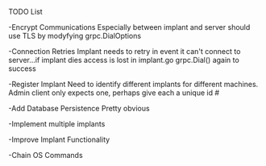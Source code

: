 TODO List

-Encrypt Communications
Especially between implant and server
should use TLS by modyfying grpc.DialOptions

-Connection Retries
Implant needs to retry in event it can't connect to server...if implant
dies access is lost in implant.go grpc.Dial() again to success

-Register Implant
Need to identify different implants for different machines. Admin client
only expects one, perhaps give each a unique id #

-Add Database Persistence
Pretty obvious

-Implement multiple implants

-Improve Implant Functionality

-Chain OS Commands
